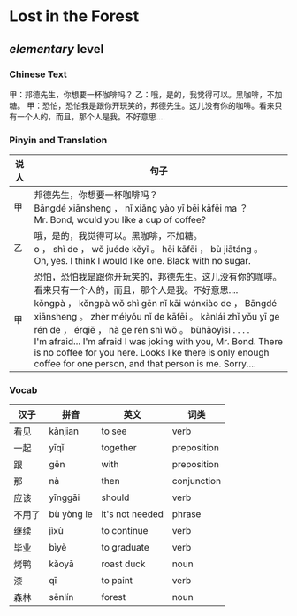 # Lost in the Forest
## *elementary* level

### Chinese Text
甲：邦德先生，你想要一杯咖啡吗？
乙：哦，是的，我觉得可以。黑咖啡，不加糖。
甲：恐怕，恐怕我是跟你开玩笑的，邦德先生。这儿没有你的咖啡。看来只有一个人的，而且，那个人是我。不好意思....

### Pinyin and Translation
|说人|句子|
|----|----|
|甲|邦德先生，你想要一杯咖啡吗？<br />Bāngdé xiānsheng ， nǐ xiǎng yào yī bēi kāfēi ma ？<br />Mr. Bond, would you like a cup of coffee?|
|乙|哦，是的，我觉得可以。黑咖啡，不加糖。<br />o ， shì de ， wǒ juéde kěyǐ 。 hēi kāfēi ， bù jiātáng 。<br />Oh, yes. I think I would like one. Black with no sugar.|
|甲|恐怕，恐怕我是跟你开玩笑的，邦德先生。这儿没有你的咖啡。看来只有一个人的，而且，那个人是我。不好意思....<br />kǒngpà ， kǒngpà wǒ shì gēn nǐ kāi wánxiào de ， Bāngdé xiānsheng 。 zhèr méiyǒu nǐ de kāfēi 。 kànlái zhǐ yǒu yī ge rén de ， érqiě ， nà ge rén shì wǒ 。 bùhǎoyìsi . . . .<br />I'm afraid... I'm afraid I was joking with you, Mr. Bond. There is no coffee for you here. Looks like there is only enough coffee for one person, and that person is me. Sorry....|
### Vocab
|汉子|拼音|英文|词类|
|----|----|----|----|
|看见|kànjian|to see|verb|
|一起|yīqǐ|together|preposition|
|跟|gēn|with|preposition|
|那|nà|then|conjunction|
|应该|yīnggāi|should|verb|
|不用了|bù yòng le|it's not needed|phrase|
|继续|jìxù|to continue|verb|
|毕业|bìyè|to graduate|verb|
|烤鸭|kǎoyā|roast duck|noun|
|漆|qī|to paint|verb|
|森林|sēnlín|forest|noun|